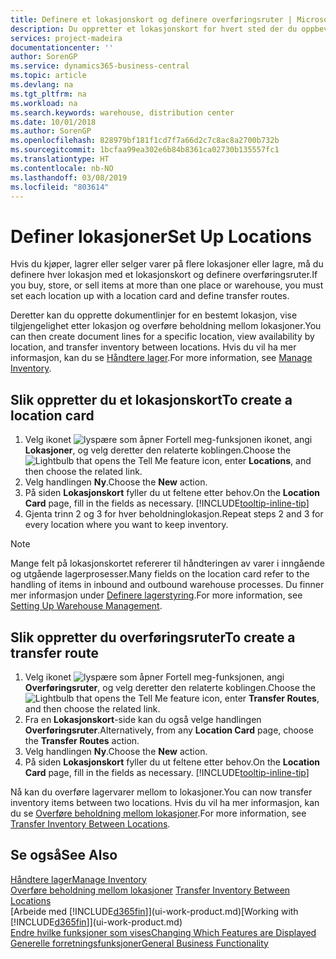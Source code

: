 ```yaml
---
title: Definere et lokasjonskort og definere overføringsruter | Microsoft-dokumentasjon
description: Du oppretter et lokasjonskort for hvert sted der du oppbevarer lagervarer, for eksempel et lager eller distribusjonssenter, og definerer ruter for å overføre varer mellom lokasjoner.
services: project-madeira
documentationcenter: ''
author: SorenGP
ms.service: dynamics365-business-central
ms.topic: article
ms.devlang: na
ms.tgt_pltfrm: na
ms.workload: na
ms.search.keywords: warehouse, distribution center
ms.date: 10/01/2018
ms.author: SorenGP
ms.openlocfilehash: 828979bf181f1cd7f7a66d2c7c8ac8a2700b732b
ms.sourcegitcommit: 1bcfaa99ea302e6b84b8361ca02730b135557fc1
ms.translationtype: HT
ms.contentlocale: nb-NO
ms.lasthandoff: 03/08/2019
ms.locfileid: "803614"
---
```

# <a name="set-up-locations"></a><span data-ttu-id="8011e-103">Definer lokasjoner</span><span class="sxs-lookup"><span data-stu-id="8011e-103">Set Up Locations</span></span>
<span data-ttu-id="8011e-104">Hvis du kjøper, lagrer eller selger varer på flere lokasjoner eller lagre, må du definere hver lokasjon med et lokasjonskort og definere overføringsruter.</span><span class="sxs-lookup"><span data-stu-id="8011e-104">If you buy, store, or sell items at more than one place or warehouse, you must set each location up with a location card and define transfer routes.</span></span>

<span data-ttu-id="8011e-105">Deretter kan du opprette dokumentlinjer for en bestemt lokasjon, vise tilgjengelighet etter lokasjon og overføre beholdning mellom lokasjoner.</span><span class="sxs-lookup"><span data-stu-id="8011e-105">You can then create document lines for a specific location, view availability by location, and transfer inventory between locations.</span></span> <span data-ttu-id="8011e-106">Hvis du vil ha mer informasjon, kan du se [Håndtere lager](inventory-manage-inventory.md).</span><span class="sxs-lookup"><span data-stu-id="8011e-106">For more information, see [Manage Inventory](inventory-manage-inventory.md).</span></span>

## <a name="to-create-a-location-card"></a><span data-ttu-id="8011e-107">Slik oppretter du et lokasjonskort</span><span class="sxs-lookup"><span data-stu-id="8011e-107">To create a location card</span></span>
1. <span data-ttu-id="8011e-108">Velg ikonet ![lyspære som åpner Fortell meg-funksjonen](media/ui-search/search_small.png "Fortell hva du vil gjøre") ikonet, angi **Lokasjoner**, og velg deretter den relaterte koblingen.</span><span class="sxs-lookup"><span data-stu-id="8011e-108">Choose the ![Lightbulb that opens the Tell Me feature](media/ui-search/search_small.png "Tell me what you want to do") icon, enter **Locations**, and then choose the related link.</span></span>
2. <span data-ttu-id="8011e-109">Velg handlingen **Ny**.</span><span class="sxs-lookup"><span data-stu-id="8011e-109">Choose the **New** action.</span></span>
3. <span data-ttu-id="8011e-110">På siden **Lokasjonskort** fyller du ut feltene etter behov.</span><span class="sxs-lookup"><span data-stu-id="8011e-110">On the **Location Card** page, fill in the fields as necessary.</span></span> [!INCLUDE[tooltip-inline-tip](includes/tooltip-inline-tip_md.md)]
4. <span data-ttu-id="8011e-111">Gjenta trinn 2 og 3 for hver beholdninglokasjon.</span><span class="sxs-lookup"><span data-stu-id="8011e-111">Repeat steps 2 and 3 for every location where you want to keep inventory.</span></span>

> [!NOTE]  
> <span data-ttu-id="8011e-112">Mange felt på lokasjonskortet refererer til håndteringen av varer i inngående og utgående lagerprosesser.</span><span class="sxs-lookup"><span data-stu-id="8011e-112">Many fields on the location card refer to the handling of items in inbound and outbound warehouse processes.</span></span> <span data-ttu-id="8011e-113">Du finner mer informasjon under [Definere lagerstyring](warehouse-setup-warehouse.md).</span><span class="sxs-lookup"><span data-stu-id="8011e-113">For more information, see [Setting Up Warehouse Management](warehouse-setup-warehouse.md).</span></span>

## <a name="to-create-a-transfer-route"></a><span data-ttu-id="8011e-114">Slik oppretter du overføringsruter</span><span class="sxs-lookup"><span data-stu-id="8011e-114">To create a transfer route</span></span>
1. <span data-ttu-id="8011e-115">Velg ikonet ![lyspære som åpner Fortell meg-funksjonen](media/ui-search/search_small.png "Fortell hva du vil gjøre"), angi **Overføringsruter**, og velg deretter den relaterte koblingen.</span><span class="sxs-lookup"><span data-stu-id="8011e-115">Choose the ![Lightbulb that opens the Tell Me feature](media/ui-search/search_small.png "Tell me what you want to do") icon, enter **Transfer Routes**, and then choose the related link.</span></span>
2. <span data-ttu-id="8011e-116">Fra en **Lokasjonskort**-side kan du også velge handlingen **Overføringsruter**.</span><span class="sxs-lookup"><span data-stu-id="8011e-116">Alternatively, from any **Location Card** page, choose the **Transfer Routes** action.</span></span>
3. <span data-ttu-id="8011e-117">Velg handlingen **Ny**.</span><span class="sxs-lookup"><span data-stu-id="8011e-117">Choose the **New** action.</span></span>
4. <span data-ttu-id="8011e-118">På siden **Lokasjonskort** fyller du ut feltene etter behov.</span><span class="sxs-lookup"><span data-stu-id="8011e-118">On the **Location Card** page, fill in the fields as necessary.</span></span> [!INCLUDE[tooltip-inline-tip](includes/tooltip-inline-tip_md.md)]

<span data-ttu-id="8011e-119">Nå kan du overføre lagervarer mellom to lokasjoner.</span><span class="sxs-lookup"><span data-stu-id="8011e-119">You can now transfer inventory items between two locations.</span></span> <span data-ttu-id="8011e-120">Hvis du vil ha mer informasjon, kan du se [Overføre beholdning mellom lokasjoner](inventory-how-transfer-between-locations.md).</span><span class="sxs-lookup"><span data-stu-id="8011e-120">For more information, see [Transfer Inventory Between Locations](inventory-how-transfer-between-locations.md).</span></span>    

## <a name="see-also"></a><span data-ttu-id="8011e-121">Se også</span><span class="sxs-lookup"><span data-stu-id="8011e-121">See Also</span></span>
[<span data-ttu-id="8011e-122">Håndtere lager</span><span class="sxs-lookup"><span data-stu-id="8011e-122">Manage Inventory</span></span>](inventory-manage-inventory.md)  
<span data-ttu-id="8011e-123">[Overføre beholdning mellom lokasjoner](inventory-how-transfer-between-locations.md)  </span><span class="sxs-lookup"><span data-stu-id="8011e-123">[Transfer Inventory Between Locations](inventory-how-transfer-between-locations.md)  </span></span>  
<span data-ttu-id="8011e-124">[Arbeide med [!INCLUDE[d365fin](includes/d365fin_md.md)]](ui-work-product.md)</span><span class="sxs-lookup"><span data-stu-id="8011e-124">[Working with [!INCLUDE[d365fin](includes/d365fin_md.md)]](ui-work-product.md)</span></span>  
[<span data-ttu-id="8011e-125">Endre hvilke funksjoner som vises</span><span class="sxs-lookup"><span data-stu-id="8011e-125">Changing Which Features are Displayed</span></span>](ui-experiences.md)  
[<span data-ttu-id="8011e-126">Generelle forretningsfunksjoner</span><span class="sxs-lookup"><span data-stu-id="8011e-126">General Business Functionality</span></span>](ui-across-business-areas.md)
